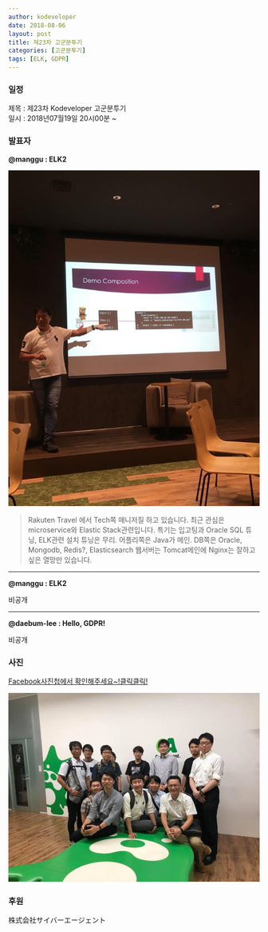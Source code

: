 ```yaml
---
author: kodeveloper
date: 2018-08-06
layout: post
title: 제23차 고군분투기
categories: [고군분투기]
tags: [ELK, GDPR]
---
```


### 일정

제목 : 제23차 Kodeveloper 고군분투기  
일시 : 2018년07월19일 20시00분 ~

### 발표자

**@manggu : ELK2**

![](/img/struggle/23/manggu.jpg)

> Rakuten Travel 에서 Tech쪽 매니저질 하고 있습니다. 최근 관심은 microservice와 Elastic Stack관련입니다. 특기는 입고팅과 Oracle SQL 튜닝, ELK관련 설치 튜닝은 무리. 어플리쪽은 Java가 메인. DB쪽은 Oracle, Mongodb, Redis?, Elasticsearch 웹서버는 Tomcat메인에 Nginx는 잘하고 싶은 열망만 있습니다.

---

**@manggu : ELK2**

비공개

---

**@daebum-lee : Hello, GDPR!**

비공개
 

### 사진

[Facebook사진첩에서 확인해주세요~!클릭클릭!](https://www.facebook.com/media/set/?set=oa.2133830396861694&type=3)

![](/img/struggle/23/everyone.jpg)

### 후원

株式会社サイバーエージェント
